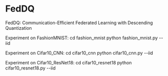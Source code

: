 # FedDQ
FedDQ: Communication-Efficient Federated Learning with Descending Quantization

Experiment on FashionMNIST:
cd fashion_mnist
python fashion_mnist.py --iid

Experiment on Cifar10_CNN:
cd cifar10_cnn
python cifar10_cnn.py --iid

Experiment on Cifar10_ResNet18:
cd cifar10_resnet18
python cifar10_resnet18.py --iid
